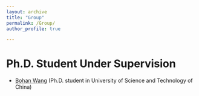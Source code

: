 ```yaml
---
layout: archive
title: "Group"
permalink: /Group/
author_profile: true

---
```



Ph.D. Student Under Supervision
======
* [Bohan Wang](bhwangfy.github.io) (Ph.D. student in University of Science and Technology of China)



